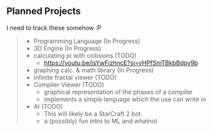 ## Planned Projects

I need to track these somehow :P

> - Programming Language (In Progress) 
> - 3D Engine (In Progress)
> - calculating pi with collisions (TODO)
>   - https://youtu.be/jsYwFizhncE?si=vHPfSmTBkbBdpy9b
> - graphing calc. & math library (In Progress)
> - infinite fractal viewer (TODO)
> - Compiler Viewer (TODO)
>   - graphical representation of the phases of a compiler
>   - implements a simple language which the use can write in
> - AI (TODO)
>   - This will likely be a StarCraft 2 bot
>   - a (possibly) fun intro to ML and whatnot

